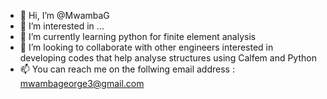 - 👋 Hi, I’m @MwambaG
- 👀 I’m interested in ...
- 🌱 I’m currently learning python for finite element analysis
- 💞️ I’m looking to collaborate with other engineers interested in developing codes that help analyse structures using Calfem and Python
- 📫 You can reach me on the follwing email address : mwambageorge3@gmail.com

<!---
MwambaG/MwambaG is a ✨ special ✨ repository because its `README.md` (this file) appears on your GitHub profile.
You can click the Preview link to take a look at your changes.
--->
